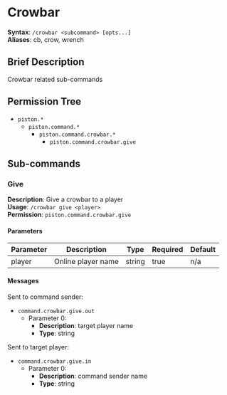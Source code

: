 # Crowbar
**Syntax**: `/crowbar <subcommand> [opts...]` \
**Aliases**: cb, crow, wrench

## Brief Description
Crowbar related sub-commands

## Permission Tree
- `piston.*`
  - `piston.command.*`
    - `piston.command.crowbar.*`
      - `piston.command.crowbar.give`

## Sub-commands

### Give
**Description**: Give a crowbar to a player \
**Usage**: `/crowbar give <player>` \
**Permission**: `piston.command.crowbar.give`

#### Parameters

| Parameter  | Description         | Type        | Required | Default |
| ---------- | ------------------- | ----------- | -------- | ------- |
| player     | Online player name  | string      | true     |  n/a    |

#### Messages
Sent to command sender:
* `command.crowbar.give.out`
  * Parameter 0: 
    * **Description**: target player name
    * **Type**: string
    
Sent to target player:
* `command.crowbar.give.in`
  * Parameter 0: 
    * **Description**: command sender name
    * **Type**: string